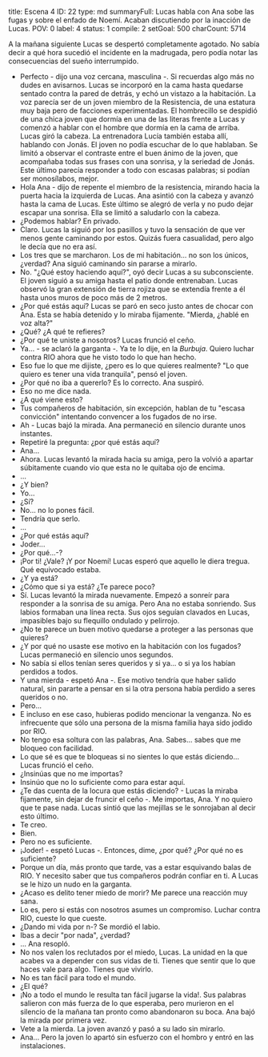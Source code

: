 title:          Escena 4
ID:             22
type:           md
summaryFull:    Lucas habla con Ana sobe las fugas y sobre el enfado de Noemí. Acaban discutiendo por la inacción de Lucas.
POV:            0
label:          4
status:         1
compile:        2
setGoal:        500
charCount:      5714


A la mañana siguiente Lucas se despertó completamente agotado. No sabía decir a qué hora sucedió el incidente en la madrugada, pero podía notar las consecuencias del sueño interrumpido.
- Perfecto - dijo una voz cercana, masculina -. Si recuerdas algo más no dudes en avisarnos.
Lucas se incorporó en la cama hasta quedarse sentado contra la pared de detrás, y echó un vistazo a la habitación. La voz parecía ser de un joven miembro de la Resistencia, de una estatura muy baja pero de facciones experimentadas. El hombrecillo se despidió de una chica joven que dormía en una de las literas frente a Lucas y comenzó a hablar con el hombre que dormía en la cama de arriba.
Lucas giró la cabeza. La entrenadora Lucía también estaba allí, hablando con Jonás. El joven no podía escuchar de lo que hablaban. Se limitó a observar el contraste entre el buen ánimo de la joven, que acompañaba todas sus frases con una sonrisa, y la seriedad de Jonás. Este último parecía responder a todo con escasas palabras; si podían ser monosílabos, mejor.
- Hola Ana - dijo de repente el miembro de la resistencia, mirando hacia la puerta hacia la izquierda de Lucas.
Ana asintió con la cabeza y avanzó hasta la cama de Lucas. Este último se alegró de verla y no pudo dejar escapar una sonrisa. Ella se limitó a saludarlo con la cabeza.
- ¿Podemos hablar? En privado.
- Claro.
Lucas la siguió por los pasillos y tuvo la sensación de que ver menos gente caminando por estos. Quizás fuera casualidad, pero algo le decía que no era así.
- Los tres que se marcharon. Los de mi habitación... no son los únicos, ¿verdad?
Ana siguió caminando sin pararse a mirarlo.
- No.
"¿Qué estoy haciendo aquí?", oyó decir Lucas a su subconsciente.
El joven siguió a su amiga hasta el patio donde entrenaban. Lucas observó la gran extensión de tierra rojiza que se extendía frente a él hasta unos muros de poco más de 2 metros.
- ¿Por qué estás aquí?
Lucas se paró en seco justo antes de chocar con Ana. Esta se había detenido y lo miraba fijamente.
"Mierda, ¿hablé en voz alta?"
- ¿Qué? ¿A qué te refieres?
- ¿Por qué te uniste a nosotros?
Lucas frunció el ceño. 
- Ya... - se aclaró la garganta -. Ya te lo dije, en la *Burbuja*. Quiero luchar contra RIO ahora que he visto todo lo que han hecho.
- Eso fue lo que me dijiste, ¿pero es lo que quieres realmente?
"Lo que quiero es tener una vida tranquila", pensó el joven.
- ¿Por qué no iba a quererlo? Es lo correcto.
Ana suspiró.
- Eso no me dice nada.
- ¿A qué viene esto?
- Tus compañeros de habitación, sin excepción, hablan de tu "escasa convicción" intentando convencer a los fugados de no irse.
- Ah - Lucas bajó la mirada.
Ana permaneció en silencio durante unos instantes.
- Repetiré la pregunta: ¿por qué estás aquí?
- Ana...
- Ahora.
Lucas levantó la mirada hacia su amiga, pero la volvió a apartar súbitamente cuando vio que esta no le quitaba ojo de encima.
- ...
- ¿Y bien?
- Yo...
- ¿Sí?
- No... no lo pones fácil.
- Tendría que serlo.
- ...
- ¿Por qué estás aquí?
- Joder...
- ¿Por qué...-?
- ¡Por ti! ¿Vale? ¡Y por Noemí!
Lucas esperó que aquello le diera tregua.
Qué equivocado estaba.
- ¿Y ya está?
- ¿Cómo que si ya está? ¿Te parece poco?
- Sí.
Lucas levantó la mirada nuevamente. Empezó a sonreír para responder a la sonrisa de su amiga.
Pero Ana no estaba sonriendo. Sus labios formaban una línea recta. Sus ojos seguían clavados en Lucas, impasibles bajo su flequillo ondulado y pelirrojo.
- ¿No te parece un buen motivo quedarse a proteger a las personas que quieres?
- ¿Y por qué no usaste ese motivo en la habitación con los fugados?
Lucas permaneció en silencio unos segundos.
- No sabía si ellos tenían seres queridos y si ya... o si ya los habían perdidos a todos.
- Y una mierda - espetó Ana -. Ese motivo tendría que haber salido natural, sin pararte a pensar en si la otra persona había perdido a seres queridos o no.
- Pero...
- E incluso en ese caso, hubieras podido mencionar la venganza. No es infrecuente que sólo una persona de la misma familia haya sido jodido por RIO.
- No tengo esa soltura con las palabras, Ana. Sabes... sabes que me bloqueo con facilidad.
- Lo que sé es que te bloqueas si no sientes lo que estás diciendo...
Lucas frunció el ceño.
- ¿Insinúas que no me importas?
- Insinúo que no lo suficiente como para estar aquí.
- ¿Te das cuenta de la locura que estás diciendo? - Lucas la miraba fijamente, sin dejar de fruncir el ceño -. Me importas, Ana. Y no quiero que te pase nada.
Lucas sintió que las mejillas se le sonrojaban al decir esto último.
- Te creo.
- Bien.
- Pero no es suficiente.
- ¡Joder! - espetó Lucas -. Entonces, dime, ¿por qué? ¿Por qué no es suficiente?
- Porque un día, más pronto que tarde, vas a estar esquivando balas de RIO. Y necesito saber que tus compañeros podrán confiar en ti.
A Lucas se le hizo un nudo en la garganta.
- ¿Acaso es delito tener miedo de morir? Me parece una reacción muy sana.
- Lo es, pero si estás con nosotros asumes un compromiso. Luchar contra RIO, cueste lo que cueste.
- ¿Dando mi vida por n-?
Se mordió el labio.
- Ibas a decir "por nada", ¿verdad?
- ...
Ana resopló.
- No nos valen los reclutados por el miedo, Lucas. La unidad en la que acabes va a depender con sus vidas de ti. Tienes que sentir que lo que haces vale para algo. Tienes que vivirlo.
- No es tan fácil para todo el mundo.
- ¿El qué?
- ¡No a todo el mundo le resulta tan fácil jugarse la vida!.
Sus palabras salieron con más fuerza de lo que esperaba, pero murieron en el silencio de la mañana tan pronto como abandonaron su boca. Ana bajó la mirada por primera vez.
- Vete a la mierda.
La joven avanzó y pasó a su lado sin mirarlo.
- Ana...
Pero la joven lo apartó sin esfuerzo con el hombro y entró en las instalaciones.